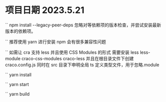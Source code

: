# 项目日期 2023.5.21

``
npm install --legacy-peer-deps 忽略对等依赖项的版本检查，并尝试安装最新版本的依赖项。

``
推荐使用 yarn 进行安装 npm 会有很多兼容性问题

``
如需让 cra 支持 less 并且使用 CSS Modules 的形式 需要安装 less less-module craco-css-modules craco-less
并且在根目录文件下创建 craco.config.js 同时在 src 目录下申明全局 ts 定义类型文件，用于忽略.module

``
yarn install

``
yarn start

``
yarn build
